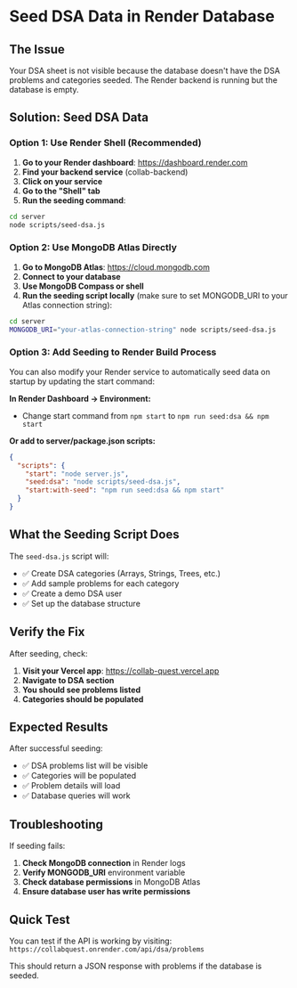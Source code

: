 # Seed DSA Data in Render Database

## The Issue
Your DSA sheet is not visible because the database doesn't have the DSA problems and categories seeded. The Render backend is running but the database is empty.

## Solution: Seed DSA Data

### Option 1: Use Render Shell (Recommended)

1. **Go to your Render dashboard**: https://dashboard.render.com
2. **Find your backend service** (collab-backend)
3. **Click on your service**
4. **Go to the "Shell" tab**
5. **Run the seeding command**:

```bash
cd server
node scripts/seed-dsa.js
```

### Option 2: Use MongoDB Atlas Directly

1. **Go to MongoDB Atlas**: https://cloud.mongodb.com
2. **Connect to your database**
3. **Use MongoDB Compass or shell**
4. **Run the seeding script locally** (make sure to set MONGODB_URI to your Atlas connection string):

```bash
cd server
MONGODB_URI="your-atlas-connection-string" node scripts/seed-dsa.js
```

### Option 3: Add Seeding to Render Build Process

You can also modify your Render service to automatically seed data on startup by updating the start command:

**In Render Dashboard → Environment:**
- Change start command from `npm start` to `npm run seed:dsa && npm start`

**Or add to server/package.json scripts:**
```json
{
  "scripts": {
    "start": "node server.js",
    "seed:dsa": "node scripts/seed-dsa.js",
    "start:with-seed": "npm run seed:dsa && npm start"
  }
}
```

## What the Seeding Script Does

The `seed-dsa.js` script will:
- ✅ Create DSA categories (Arrays, Strings, Trees, etc.)
- ✅ Add sample problems for each category
- ✅ Create a demo DSA user
- ✅ Set up the database structure

## Verify the Fix

After seeding, check:
1. **Visit your Vercel app**: https://collab-quest.vercel.app
2. **Navigate to DSA section**
3. **You should see problems listed**
4. **Categories should be populated**

## Expected Results

After successful seeding:
- ✅ DSA problems list will be visible
- ✅ Categories will be populated
- ✅ Problem details will load
- ✅ Database queries will work

## Troubleshooting

If seeding fails:
1. **Check MongoDB connection** in Render logs
2. **Verify MONGODB_URI** environment variable
3. **Check database permissions** in MongoDB Atlas
4. **Ensure database user has write permissions**

## Quick Test

You can test if the API is working by visiting:
`https://collabquest.onrender.com/api/dsa/problems`

This should return a JSON response with problems if the database is seeded.
